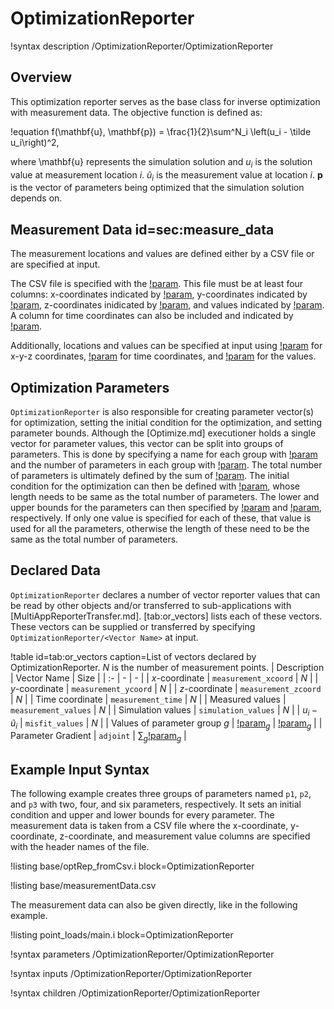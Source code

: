 # OptimizationReporter

!syntax description /OptimizationReporter/OptimizationReporter

## Overview

This optimization reporter serves as the base class for inverse optimization with measurement data. The objective function is defined as:

!equation
f(\mathbf{u}, \mathbf{p}) = \frac{1}{2}\sum^N_i \left(u_i - \tilde u_i\right)^2,

where \mathbf{u} represents the simulation solution and $u_i$ is the solution value at measurement location $i$. $\tilde u_i$ is the measurement value at location $i$. $\mathbf{p}$ is the vector of parameters being optimized that the simulation solution depends on.

## Measurement Data id=sec:measure_data

The measurement locations and values are defined either by a CSV file or are specified at input. 

The CSV file is specified with the [!param](/OptimizationReporter/OptimizationReporter/measurement_file). This file must be at least four columns: x-coordinates indicated by [!param](/OptimizationReporter/OptimizationReporter/file_xcoord), y-coordinates indicated by [!param](/OptimizationReporter/OptimizationReporter/file_ycoord), z-coordinates inidicated by [!param](/OptimizationReporter/OptimizationReporter/file_zcoord), and values indicated by [!param](/OptimizationReporter/OptimizationReporter/file_value). A column for time coordinates can also be included and indicated by [!param](/OptimizationReporter/OptimizationReporter/file_time).

Additionally, locations and values can be specified at input using [!param](/OptimizationReporter/OptimizationReporter/measurement_points) for x-y-z coordinates, [!param](/OptimizationReporter/OptimizationReporter/measurement_times) for time coordinates, and [!param](/OptimizationReporter/OptimizationReporter/measurement_values) for the values.

## Optimization Parameters

`OptimizationReporter` is also responsible for creating parameter vector(s) for optimization, setting the initial condition for the optimization, and setting parameter bounds. Although the [Optimize.md] executioner holds a single vector for parameter values, this vector can be split into groups of parameters. This is done by specifying a name for each group with [!param](/OptimizationReporter/OptimizationReporter/parameter_names) and the number of parameters in each group with [!param](/OptimizationReporter/OptimizationReporter/num_values). The total number of parameters is ultimately defined by the sum of [!param](/OptimizationReporter/OptimizationReporter/num_values). The initial condition for the optimization can then be defined with [!param](/OptimizationReporter/OptimizationReporter/initial_condition), whose length needs to be same as the total number of parameters. The lower and upper bounds for the parameters can then specified by [!param](/OptimizationReporter/OptimizationReporter/lower_bounds) and [!param](/OptimizationReporter/OptimizationReporter/upper_bounds), respectively. If only one value is specified for each of these, that value is used for all the parameters, otherwise the length of these need to be the same as the total number of parameters.

## Declared Data

`OptimizationReporter` declares a number of vector reporter values that can be read by other objects and/or transferred to sub-applications with [MultiAppReporterTransfer.md]. [tab:or_vectors] lists each of these vectors. These vectors can be supplied or transferred by specifying `OptimizationReporter/<Vector Name>` at input.

!table id=tab:or_vectors caption=List of vectors declared by OptimizationReporter. $N$ is the number of measurement points.
| Description | Vector Name | Size |
| :- | - | - |
| $x$-coordinate | `measurement_xcoord` | $N$ |
| $y$-coordinate | `measurement_ycoord` | $N$ |
| $z$-coordinate | `measurement_zcoord` | $N$ |
| Time coordinate | `measurement_time` | $N$ |
| Measured values | `measurement_values` | $N$ |
| Simulation values | `simulation_values` | $N$ |
| $u_i - \tilde{u}_i$ | `misfit_values` | $N$ |
| Values of parameter group $g$ | [!param](/OptimizationReporter/OptimizationReporter/parameter_names)$_g$ | [!param](/OptimizationReporter/OptimizationReporter/num_values)$_g$ |
| Parameter Gradient | `adjoint` | $\sum_{g}$[!param](/OptimizationReporter/OptimizationReporter/num_values)$_g$ |


## Example Input Syntax

The following example creates three groups of parameters named `p1`, `p2`, and `p3` with two, four, and six parameters, respectively. It sets an initial condition and upper and lower bounds for every parameter. The measurement data is taken from a CSV file where the x-coordinate, y-coordinate, z-coordinate, and measurement value columns are specified with the header names of the file.

!listing base/optRep_fromCsv.i block=OptimizationReporter

!listing base/measurementData.csv

The measurement data can also be given directly, like in the following example.

!listing point_loads/main.i block=OptimizationReporter

!syntax parameters /OptimizationReporter/OptimizationReporter

!syntax inputs /OptimizationReporter/OptimizationReporter

!syntax children /OptimizationReporter/OptimizationReporter
